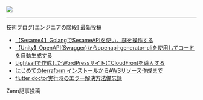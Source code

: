 <picture>
  <source
    srcset="https://github-readme-stats.vercel.app/api?username=k-takeuchi220&show_icons=true&theme=dark"
    media="(prefers-color-scheme: dark)"
  />
  <source
    srcset="https://github-readme-stats.vercel.app/api?username=k-takeuchi220&show_icons=true"
    media="(prefers-color-scheme: light), (prefers-color-scheme: no-preference)"
  />
  <img src="https://github-readme-stats.vercel.app/api?username=k-takeuchi220&show_icons=true" />
</picture>
  
---

技術ブログ[エンジニアの階段] 最新投稿
<!-- ENGINEER:START -->
- [【Sesame4】GolangでSesameAPIを使い、鍵を操作する](https://took.jp/sesame-api/)
- [【Unity】OpenAPI&lpar;Swagger&rpar;からopenapi-generator-cliを使用してコードを自動生成する](https://took.jp/openapi-generator-cli-unity/)
- [Lightsailで作成したWordPressサイトにCloudFrontを導入する](https://took.jp/lightsail-wordpress-cloudfront/)
- [はじめてのterraform インストールからAWSリソース作成まで](https://took.jp/terraform-aws/)
- [flutter doctor実行時のエラー解決方法備忘録](https://took.jp/flutter-doctor/)
<!-- ENGINEER:END -->


Zenn記事投稿
<!-- BLOG-POST-LIST:START -->
<!-- BLOG-POST-LIST:END -->
